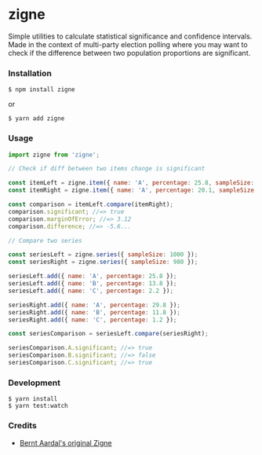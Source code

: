 # zigne

Simple utilities to calculate statistical significance and confidence intervals. Made in the context of multi-party election polling where you may want to check if the difference between two population proportions are significant.

### Installation

    $ npm install zigne

or

    $ yarn add zigne

### Usage

```js
import zigne from 'zigne';

// Check if diff between two items change is significant

const itemLeft = zigne.item({ name: 'A', percentage: 25.8, sampleSize: 977 });
const itemRight = zigne.item({ name: 'A', percentage: 20.1, sampleSize: 980 });

const comparison = itemLeft.compare(itemRight);
comparison.significant; //=> true
comparison.marginOfError; //=> 3.12
comparison.difference; //=> -5.6...

// Compare two series

const seriesLeft = zigne.series({ sampleSize: 1000 });
const seriesRight = zigne.series({ sampleSize: 980 });

seriesLeft.add({ name: 'A', percentage: 25.8 });
seriesLeft.add({ name: 'B', percentage: 13.8 });
seriesLeft.add({ name: 'C', percentage: 2.2 });

seriesRight.add({ name: 'A', percentage: 29.8 });
seriesRight.add({ name: 'B', percentage: 11.8 });
seriesRight.add({ name: 'C', percentage: 1.2 });

const seriesComparison = seriesLeft.compare(seriesRight);

seriesComparison.A.significant; //=> true
seriesComparison.B.significant; //=> false
seriesComparison.C.significant; //=> true
```

### Development

    $ yarn install
    $ yarn test:watch

### Credits

* [Bernt Aardal's original Zigne](http://www.aardal.info/celius-zigne/)
